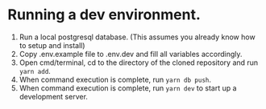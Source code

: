 # Running a dev environment.

1. Run a local postgresql database. (This assumes you already know how to setup and install)
2. Copy .env.example file to .env.dev and fill all variables accordingly.
3. Open cmd/terminal, cd to the directory of the cloned repository and run `yarn add`.
4. When command execution is complete, run `yarn db push`.
5. When command execution is complete, run `yarn dev` to start up a development server.
